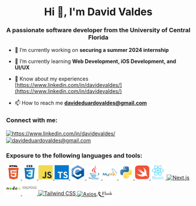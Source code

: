 <h1 align="center">Hi 👋, I'm David Valdes</h1>
<h3 align="center">A passionate software developer from the University of Central Florida</h3>

- 🚀 I’m currently working on **securing a summer 2024 internship**

- 🌱 I’m currently learning **Web Development, iOS Development, and UI/UX**

<!-- - 👯 I’m looking to collaborate on [1](link)


<!-- - 💬 Ask me about **1** -->

- 📄 Know about my experiences [https://www.linkedin.com/in/davidevaldes/](https://www.linkedin.com/in/davidevaldes/)

- 📫 How to reach me **davideduardovaldes@gmail.com**

<!-- - ⚡ Fun fact **1** -->

<h3 align="left">Connect with me:</h3>
<p align="left">
<a href="https://linkedin.com/in/https://www.linkedin.com/in/davidevaldes/" target="blank"><img align="center" src="https://img.shields.io/badge/LinkedIn-0077B5?style=for-the-badge&logo=linkedin&logoColor=white" alt="https://www.linkedin.com/in/davidevaldes/" height="30" /></a>
<a href="mailto: davideduardovaldes@gmail.com" target="blank"><img align="center" src="https://img.shields.io/badge/Gmail-D14836?style=for-the-badge&logo=gmail&logoColor=white" alt="davideduardovaldes@gmail.com" height="30" /></a>

</p>



<h3 align="left">Exposure to the following languages and tools:</h3>


<p align="left">
  <!-- Languages -->
  <a href="https://www.w3.org/html/" target="_blank" rel="noreferrer">
    <img src="https://raw.githubusercontent.com/devicons/devicon/master/icons/html5/html5-original-wordmark.svg" alt="HTML5" width="40" height="40"/>
  </a>
  <a href="https://www.w3.org/Style/CSS/Overview.en.html" target="_blank" rel="noreferrer">
    <img src="https://raw.githubusercontent.com/devicons/devicon/master/icons/css3/css3-original-wordmark.svg" alt="CSS3" width="40" height="40"/>
  </a>
  <a href="https://developer.mozilla.org/en-US/docs/Web/JavaScript" target="_blank" rel="noreferrer">
    <img src="https://raw.githubusercontent.com/devicons/devicon/master/icons/javascript/javascript-original.svg" alt="JavaScript" width="40" height="40"/>
  </a>
  <a href="https://www.typescriptlang.org/" target="_blank" rel="noreferrer">
    <img src="https://raw.githubusercontent.com/devicons/devicon/master/icons/typescript/typescript-original.svg" alt="TypeScript" width="40" height="40"/>
  </a>
  <a href="https://www.iso.org/standard/74528.html" target="_blank" rel="noreferrer"> <!-- There's no official page for the C language specification, so this links to the ISO standard -->
    <img src="https://raw.githubusercontent.com/devicons/devicon/master/icons/c/c-original.svg" alt="C" width="40" height="40"/>
  </a>
  <a href="https://www.java.com" target="_blank" rel="noreferrer">
    <img src="https://raw.githubusercontent.com/devicons/devicon/master/icons/java/java-original.svg" alt="Java" width="40" height="40"/>
  </a>
  <a href="https://www.iso.org/standard/63555.html" target="_blank" rel="noreferrer"> <!-- There's no official page for SQL, so this links to the ISO standard -->
    <img src="https://raw.githubusercontent.com/devicons/devicon/master/icons/mysql/mysql-original-wordmark.svg" alt="SQL" width="40" height="40"/> <!-- This logo is for MySQL, as a representative of SQL -->
  </a>
  <a href="https://www.python.org" target="_blank" rel="noreferrer">
    <img src="https://raw.githubusercontent.com/devicons/devicon/master/icons/python/python-original.svg" alt="Python" width="40" height="40"/>
  </a>
  <a href="https://developer.apple.com/swift/" target="_blank" rel="noreferrer">
    <img src="https://raw.githubusercontent.com/devicons/devicon/master/icons/swift/swift-original.svg" alt="Swift" width="40" height="40"/>
  </a>
  <!-- Frameworks -->
  <a href="https://reactjs.org/" target="_blank" rel="noreferrer">
    <img src="https://raw.githubusercontent.com/devicons/devicon/master/icons/react/react-original-wordmark.svg" alt="React" width="40" height="40"/>
  </a>
  <a href="https://nextjs.org/" target="_blank" rel="noreferrer">
    <img src="https://cdn.worldvectorlogo.com/logos/next-js.svg" alt="Next.js" width="40" height="40"/>
  </a>
  <a href="https://nodejs.org" target="_blank" rel="noreferrer">
    <img src="https://raw.githubusercontent.com/devicons/devicon/master/icons/nodejs/nodejs-original-wordmark.svg" alt="Node.js" width="40" height="40"/>
  </a>
  <a href="https://expressjs.com/" target="_blank" rel="noreferrer">
    <img src="https://raw.githubusercontent.com/devicons/devicon/master/icons/express/express-original-wordmark.svg" alt="Express.js" width="40" height="40"/>
  </a>
  <a href="https://tailwindcss.com/" target="_blank" rel="noreferrer">
    <img src="https://cdn.worldvectorlogo.com/logos/tailwindcss.svg" alt="Tailwind CSS" width="40" height="40"/>
  </a>
  <!-- Langchain doesn't have an official logo or website available in the common logo repositories. You'd need to add it manually if you have a specific logo and URL in mind. -->
  <a href="https://github.com/axios/axios" target="_blank" rel="noreferrer" style="background-color: white; border-radius: 5px;"> 
  <img src="https://cdn.worldvectorlogo.com/logos/axios.svg" alt="Axios" width="40" height="40" style="vertical-align: middle;"/> 
</a> 
<a href="https://palletsprojects.com/p/flask/" target="_blank" rel="noreferrer" style="background-color: white; border-radius: 5px;">
  <img src="https://raw.githubusercontent.com/devicons/devicon/master/icons/flask/flask-original-wordmark.svg" alt="Flask" width="40" height="40" style="vertical-align: middle;"/>
</a>
</p>
